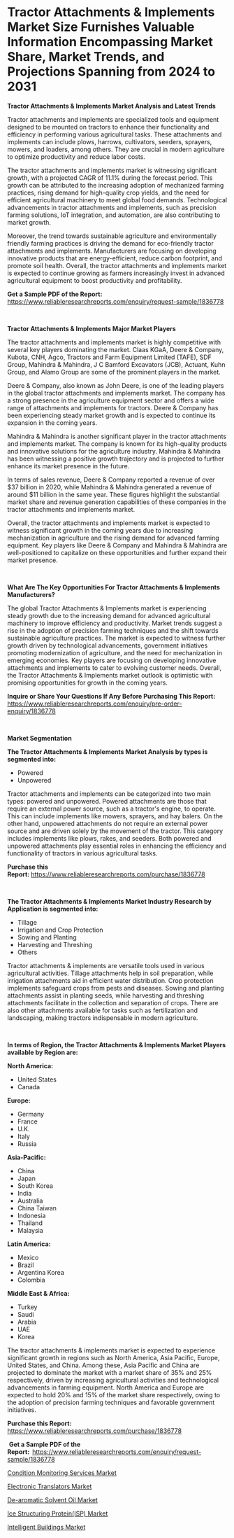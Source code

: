 <p><h1>Tractor Attachments & Implements Market Size Furnishes Valuable Information Encompassing Market Share, Market Trends, and Projections Spanning from 2024 to 2031</h1></p><p><strong>Tractor Attachments & Implements Market Analysis and Latest Trends</strong></p>
<p><p>Tractor attachments and implements are specialized tools and equipment designed to be mounted on tractors to enhance their functionality and efficiency in performing various agricultural tasks. These attachments and implements can include plows, harrows, cultivators, seeders, sprayers, mowers, and loaders, among others. They are crucial in modern agriculture to optimize productivity and reduce labor costs.</p><p>The tractor attachments and implements market is witnessing significant growth, with a projected CAGR of 11.1% during the forecast period. This growth can be attributed to the increasing adoption of mechanized farming practices, rising demand for high-quality crop yields, and the need for efficient agricultural machinery to meet global food demands. Technological advancements in tractor attachments and implements, such as precision farming solutions, IoT integration, and automation, are also contributing to market growth.</p><p>Moreover, the trend towards sustainable agriculture and environmentally friendly farming practices is driving the demand for eco-friendly tractor attachments and implements. Manufacturers are focusing on developing innovative products that are energy-efficient, reduce carbon footprint, and promote soil health. Overall, the tractor attachments and implements market is expected to continue growing as farmers increasingly invest in advanced agricultural equipment to boost productivity and profitability.</p></p>
<p><strong>Get a Sample PDF of the Report:&nbsp;</strong> <a href="https://www.reliableresearchreports.com/enquiry/request-sample/1836778">https://www.reliableresearchreports.com/enquiry/request-sample/1836778</a></p>
<p>&nbsp;</p>
<p><strong>Tractor Attachments & Implements Major Market Players</strong></p>
<p><p>The tractor attachments and implements market is highly competitive with several key players dominating the market. Claas KGaA, Deere & Company, Kubota, CNH, Agco, Tractors and Farm Equipment Limited (TAFE), SDF Group, Mahindra & Mahindra, J C Bamford Excavators (JCB), Actuant, Kuhn Group, and Alamo Group are some of the prominent players in the market.</p><p>Deere & Company, also known as John Deere, is one of the leading players in the global tractor attachments and implements market. The company has a strong presence in the agriculture equipment sector and offers a wide range of attachments and implements for tractors. Deere & Company has been experiencing steady market growth and is expected to continue its expansion in the coming years.</p><p>Mahindra & Mahindra is another significant player in the tractor attachments and implements market. The company is known for its high-quality products and innovative solutions for the agriculture industry. Mahindra & Mahindra has been witnessing a positive growth trajectory and is projected to further enhance its market presence in the future.</p><p>In terms of sales revenue, Deere & Company reported a revenue of over $37 billion in 2020, while Mahindra & Mahindra generated a revenue of around $11 billion in the same year. These figures highlight the substantial market share and revenue generation capabilities of these companies in the tractor attachments and implements market.</p><p>Overall, the tractor attachments and implements market is expected to witness significant growth in the coming years due to increasing mechanization in agriculture and the rising demand for advanced farming equipment. Key players like Deere & Company and Mahindra & Mahindra are well-positioned to capitalize on these opportunities and further expand their market presence.</p></p>
<p>&nbsp;</p>
<p><strong>What Are The Key Opportunities For Tractor Attachments & Implements Manufacturers?</strong></p>
<p><p>The global Tractor Attachments & Implements market is experiencing steady growth due to the increasing demand for advanced agricultural machinery to improve efficiency and productivity. Market trends suggest a rise in the adoption of precision farming techniques and the shift towards sustainable agriculture practices. The market is expected to witness further growth driven by technological advancements, government initiatives promoting modernization of agriculture, and the need for mechanization in emerging economies. Key players are focusing on developing innovative attachments and implements to cater to evolving customer needs. Overall, the Tractor Attachments & Implements market outlook is optimistic with promising opportunities for growth in the coming years.</p></p>
<p><strong>Inquire or Share Your Questions If Any Before Purchasing This Report:</strong> <a href="https://www.reliableresearchreports.com/enquiry/pre-order-enquiry/1836778">https://www.reliableresearchreports.com/enquiry/pre-order-enquiry/1836778</a></p>
<p>&nbsp;</p>
<p><strong>Market Segmentation</strong></p>
<p><strong>The Tractor Attachments & Implements Market Analysis by types is segmented into:</strong></p>
<p><ul><li>Powered</li><li>Unpowered</li></ul></p>
<p><p>Tractor attachments and implements can be categorized into two main types: powered and unpowered. Powered attachments are those that require an external power source, such as a tractor's engine, to operate. This can include implements like mowers, sprayers, and hay balers. On the other hand, unpowered attachments do not require an external power source and are driven solely by the movement of the tractor. This category includes implements like plows, rakes, and seeders. Both powered and unpowered attachments play essential roles in enhancing the efficiency and functionality of tractors in various agricultural tasks.</p></p>
<p><strong>Purchase this Report:&nbsp;</strong><a href="https://www.reliableresearchreports.com/purchase/1836778">https://www.reliableresearchreports.com/purchase/1836778</a></p>
<p>&nbsp;</p>
<p><strong>The Tractor Attachments & Implements Market Industry Research by Application is segmented into:</strong></p>
<p><ul><li>Tillage</li><li>Irrigation and Crop Protection</li><li>Sowing and Planting</li><li>Harvesting and Threshing</li><li>Others</li></ul></p>
<p><p>Tractor attachments & implements are versatile tools used in various agricultural activities. Tillage attachments help in soil preparation, while irrigation attachments aid in efficient water distribution. Crop protection implements safeguard crops from pests and diseases. Sowing and planting attachments assist in planting seeds, while harvesting and threshing attachments facilitate in the collection and separation of crops. There are also other attachments available for tasks such as fertilization and landscaping, making tractors indispensable in modern agriculture.</p></p>
<p>&nbsp;</p>
<p><strong>In terms of Region, the Tractor Attachments & Implements Market Players available by Region are:</strong></p>
<p>
    <p> <strong> North America: </strong>
        <ul>
            <li>United States</li>
            <li>Canada</li>
        </ul>
        </p> 
    <p> <strong> Europe: </strong>
        <ul>
            <li>Germany</li>
            <li>France</li>
            <li>U.K.</li>
            <li>Italy</li>
            <li>Russia</li>
        </ul>
        </p> 
    <p> <strong> Asia-Pacific: </strong>
        <ul>
            <li>China</li>
            <li>Japan</li>
            <li>South Korea</li>
            <li>India</li>
            <li>Australia</li>
            <li>China Taiwan</li>
            <li>Indonesia</li>
            <li>Thailand</li>
            <li>Malaysia</li>
        </ul>
        </p> 
    <p> <strong> Latin America: </strong>
        <ul>
            <li>Mexico</li>
            <li>Brazil</li>
            <li>Argentina Korea</li>
            <li>Colombia</li>
        </ul>
        </p> 
    <p> <strong> Middle East & Africa: </strong>
        <ul>
            <li>Turkey</li>
            <li>Saudi</li>
            <li>Arabia</li>
            <li>UAE</li>
            <li>Korea</li>
        </ul>
    </p>
    </p>
<p><p>The tractor attachments & implements market is expected to experience significant growth in regions such as North America, Asia Pacific, Europe, United States, and China. Among these, Asia Pacific and China are projected to dominate the market with a market share of 35% and 25% respectively, driven by increasing agricultural activities and technological advancements in farming equipment. North America and Europe are expected to hold 20% and 15% of the market share respectively, owing to the adoption of precision farming techniques and favorable government initiatives.</p></p>
<p><strong>Purchase this Report: </strong><a href="https://www.reliableresearchreports.com/purchase/1836778">https://www.reliableresearchreports.com/purchase/1836778</a></p>
<p>&nbsp;<strong>Get a Sample PDF of the Report:&nbsp;&nbsp;</strong><a href="https://www.reliableresearchreports.com/enquiry/request-sample/1836778">https://www.reliableresearchreports.com/enquiry/request-sample/1836778</a></p>
<p><strong></strong></p>
<p><p><a href="https://medium.com/@jasonmartin866/condition-monitoring-services-market-furnishes-information-on-market-share-market-trends-and-4c59c8de9009">Condition Monitoring Services Market</a></p><p><a href="https://medium.com/@jasonmartin866/electronic-translators-market-competitive-analysis-market-trends-and-forecast-to-2031-daf92d18adce">Electronic Translators Market</a></p><p><a href="https://github.com/suaretopek9/Market-Research-Report-List-1/blob/main/de-aromatic-solvent-oil-market.md">De-aromatic Solvent Oil Market</a></p><p><a href="https://github.com/mharielmesa/Market-Research-Report-List-2/blob/main/ice-structuring-proteinisp-market.md">Ice Structuring Protein(ISP) Market</a></p><p><a href="https://medium.com/@jasonmartin866/intelligent-buildings-market-research-report-its-history-and-forecast-2024-to-2031-edd87b158258">Intelligent Buildings Market</a></p></p>
